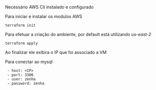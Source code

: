 Necessário AWS Cli instalado e configurado

Para iniciar e instalar os modulos AWS

``` terraform init ```

Para efetuar a criação do ambiente, por default está utilizando *us-east-2*

``` terraform apply ```

Ao finalizar ele exibira o IP que foi associado a VM

Para conectar ao mysql 
```
 - host: <IP>
 - port: 3306
 - user: zenha
 - password: zenha

```

